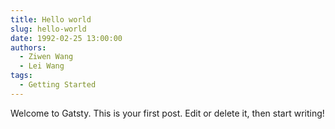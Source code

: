 ```yaml
---
title: Hello world
slug: hello-world
date: 1992-02-25 13:00:00
authors:
  - Ziwen Wang
  - Lei Wang
tags:
  - Getting Started
---
```


Welcome to Gatsty. This is your first post. Edit or delete it, then start writing!
